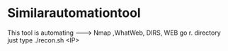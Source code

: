 # Similarautomationtool
This tool is automating ---> Nmap ,WhatWeb, DIRS, WEB go r. directory just type ./recon.sh &lt;IP> 
